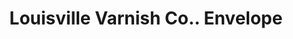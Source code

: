 ---
doi: 10.7916/D8Q25B7D
date_other: '1899'
date_other_textual: '1899'
form: printed ephemera
genre:
- Envelopes
name:
- Louisville Varnish Co.
object_in_context_url: https://biggert.cul.columbia.edu/items/view/ave_biggert_00317
subject_hierarchical_geographic:
- Louisville, Kentucky, United States
subject_name:
- Louisville Varnish Co.
title: Louisville Varnish Co.. Envelope
sort_title: Louisville Varnish Co.. Envelope
call_number: ave_biggert_00317
coordinates:
- 38.22533333333334,-85.74166666666667
pid: ave_biggert_00317
identifiers: ave_biggert_00317
permalink: /biggert/ave_biggert_00317/
layout: iiif-image-page
---